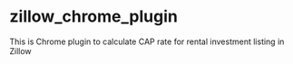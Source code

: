 # zillow_chrome_plugin
This is Chrome plugin to calculate CAP rate for rental investment listing in Zillow
